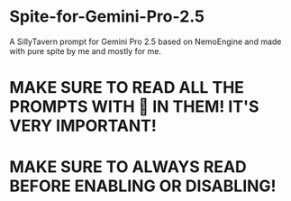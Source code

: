 # Spite-for-Gemini-Pro-2.5
A SillyTavern prompt for Gemini Pro 2.5 based on NemoEngine and made with pure spite by me and mostly for me. 

# MAKE SURE TO READ ALL THE PROMPTS WITH 📜 IN THEM! IT'S VERY IMPORTANT!
# MAKE SURE TO ALWAYS READ BEFORE ENABLING OR DISABLING!
